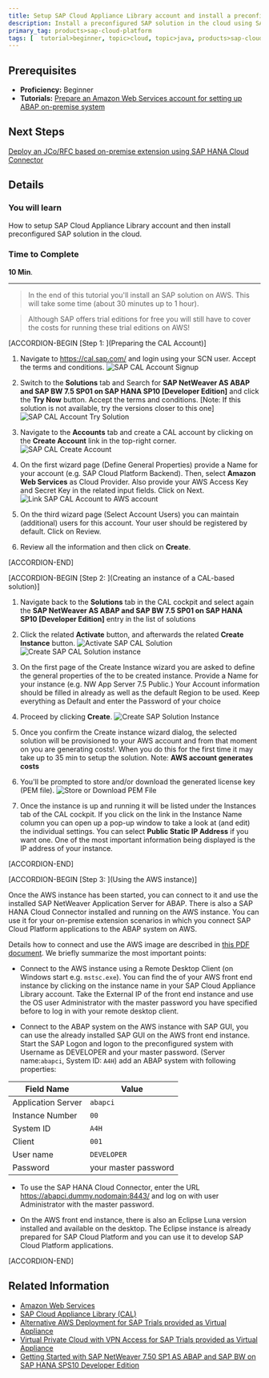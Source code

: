 ```yaml
---
title: Setup SAP Cloud Appliance Library account and install a preconfigured SAP solution in cloud
description: Install a preconfigured SAP solution in the cloud using SAP Cloud Appliance Library
primary_tag: products>sap-cloud-platform
tags: [  tutorial>beginner, topic>cloud, topic>java, products>sap-cloud-platform, products>sap-cloud-platform-connectivity ]
---
```

## Prerequisites  
 - **Proficiency:** Beginner
 - **Tutorials:** [Prepare an Amazon Web Services account for setting up ABAP on-premise system](https://developers.sap.com/tutorials/hcp-prepare-aws-account.html)

## Next Steps
[Deploy an JCo/RFC based on-premise extension using SAP HANA Cloud Connector](https://developers.sap.com/tutorials/hcp-scc-onpremise-extension-jco-rfc.html)

## Details
### You will learn  
How to setup SAP Cloud Appliance Library account and then install preconfigured SAP solution in the cloud.

### Time to Complete
**10 Min**.

---

> In the end of this tutorial you'll install an SAP solution on AWS. This will take some time (about 30 minutes up to 1 hour).

> Although SAP offers trial editions for free you will still have to cover the costs for running these trial editions on AWS!

[ACCORDION-BEGIN [Step 1: ](Preparing the CAL Account)]

1. Navigate to <https://cal.sap.com/> and login using your SCN user. Accept the terms and conditions.
    ![SAP CAL Account Signup](sap-cal-account-signup.png)

2. Switch to the **Solutions** tab and Search for **SAP NetWeaver AS ABAP and SAP BW 7.5 SP01 on SAP HANA SP10 [Developer Edition]** and click the **Try Now** button. Accept the terms and conditions. [Note: If this solution is not available, try the versions closer to this one]
    ![SAP CAL Account Try Solution](sap-cal-account-try-now.png)

3. Navigate to the **Accounts** tab and create a CAL account by clicking on the **Create Account** link in the top-right corner.
    ![SAP CAL Create Account](sap-cal-account-create.png)

4. On the first wizard page (Define General Properties) provide a Name for your account (e.g. SAP Cloud Platform Backend). Then, select **Amazon Web Services** as Cloud Provider. Also provide your AWS Access Key and Secret Key in the related input fields. Click on Next.
    ![Link SAP CAL Account to AWS account](sap-cal-account-aws.png)

5. On the third wizard page (Select Account Users) you can maintain (additional) users for this account. Your user should be registered by default. Click on Review.

6. Review all the information and then click on **Create**.


[ACCORDION-END]

[ACCORDION-BEGIN [Step 2: ](Creating an instance of a CAL-based solution)]

1. Navigate back to the **Solutions** tab in the CAL cockpit and select again the **SAP NetWeaver AS ABAP and SAP BW 7.5 SP01 on SAP HANA SP10 [Developer Edition]** entry in the list of solutions

2. Click the related **Activate** button, and afterwards the related **Create Instance** button.
    ![Activate SAP CAL Solution](sap-cal-account-activate.png)
    ![Create SAP CAL Solution instance](sap-cal-account-createinstance.png)

3. On the first page of the Create Instance wizard you are asked to define the general properties of the to be created instance. Provide a Name for your instance (e.g. NW App Server 7.5 Public.) Your Account information should be filled in already as well as the default Region to be used.  Keep everything as Default and enter the Password of your choice

4. Proceed by clicking **Create**.
    ![Create SAP Solution Instance](sap-cal-account-createBWInstance.png)

5. Once you confirm the Create instance wizard dialog, the selected solution will be provisioned to your AWS account and from that moment on you are generating costs!. When you do this for the first time it may take up to 35 min to setup the solution. Note: **AWS account generates costs**

6. You'll be prompted to store and/or download the generated license key (PEM file).
    ![Store or Download PEM File](store-PEM-file.png)

7. Once the instance is up and running it will be listed under the Instances tab of the CAL cockpit. If you click on the link in the Instance Name column you can open up a pop-up window to take a look at (and edit) the individual settings. You can select **Public Static IP Address** if you want one. One of the most important information being displayed is the IP address of your instance.


[ACCORDION-END]

[ACCORDION-BEGIN [Step 3: ](Using the AWS instance)]

Once the AWS instance has been started, you can connect to it and use the installed SAP NetWeaver Application Server for ABAP. There is also a SAP HANA Cloud Connector installed and running on the AWS instance. You can use it for your on-premise extension scenarios in which you connect SAP Cloud Platform applications to the ABAP system on AWS. <!-- How to do this is also described in tutorial [Deploy an JCo/RFC based on-premise extension using SAP HANA Cloud Connector] (https://developers.sap.com/tutorials/hcp-scc-onpremise-extension-jco-rfc.html) -->

Details how to connect and use the AWS image are described in [this PDF document](https://caldocs.hana.ondemand.com/caldocs/help/Getting%20started%20guide%20NetWeaver%207.5%20on%20SAP%20HANA_v2.pdf). We briefly summarize the most important points:

- Connect to the AWS instance using a Remote Desktop Client (on Windows start e.g. `mstsc.exe`). You can find the of your AWS front end instance by clicking on the instance name in your SAP Cloud Appliance Library account. Take the External IP of the front end instance and use the OS user Administrator with the master password you have specified before to log in with your remote desktop client.

- Connect to the ABAP system on the AWS instance with SAP GUI, you can use the already installed SAP GUI on the AWS front end instance. Start the SAP Logon and logon to the preconfigured system with Username as DEVELOPER and your master password. (Server name:`abapci`, System ID: `A4H`)  add an ABAP system with following properties:

|Field Name         | Value                 |
|-------------------|-----------------------|
|Application Server | `abapci`              |
|Instance Number    | `00`                  |
|System ID          | `A4H`                 |
|Client             | `001`                 |
|User name          | `DEVELOPER`           |
|Password           | your master password  |

- To use the SAP HANA Cloud Connector, enter the URL <https://abapci.dummy.nodomain:8443/> and log on with user Administrator with the master password.

- On the AWS front end instance, there is also an Eclipse Luna version installed and available on the desktop. The Eclipse instance is already prepared for SAP Cloud Platform and you can use it to develop SAP Cloud Platform applications.


[ACCORDION-END]

## Related Information

  - [Amazon Web Services](https://aws.amazon.com/)
  - [SAP Cloud Appliance Library (CAL)](https://scn.sap.com/community/cloud-appliance-library)
  - [Alternative AWS Deployment for SAP Trials provided as Virtual Appliance](https://scn.sap.com/docs/DOC-46908)
  - [Virtual Private Cloud with VPN Access for SAP Trials provided as Virtual Appliance](https://scn.sap.com/docs/DOC-46629)
  - [Getting Started with SAP NetWeaver 7.50 SP1 AS ABAP and SAP BW on SAP HANA SPS10 Developer Edition](https://scn.sap.com/docs/DOC-69777)
